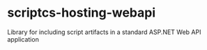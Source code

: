 scriptcs-hosting-webapi
====================

Library for including script artifacts in a standard ASP.NET Web API application
